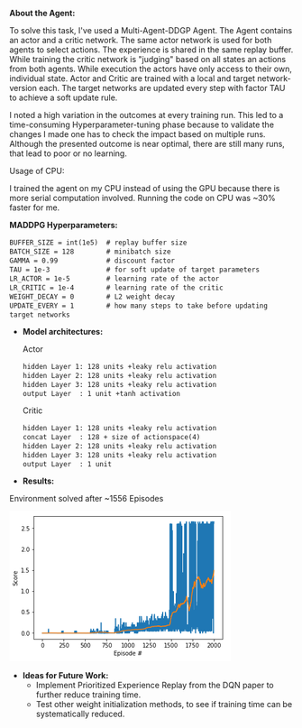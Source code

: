 **About the Agent:**

To solve this task, I've used a Multi-Agent-DDGP Agent. The Agent contains an actor and a critic network. The same actor network is used for both agents to select actions. The experience is shared in the same replay buffer. While training the critic network is "judging" based on all states an actions from both agents. While execution the actors have only access to their own, individual state. Actor and Critic are trained with a local and target network-version each. The target networks are updated every step with factor TAU to achieve a soft update rule.

I noted a high variation in the outcomes at every training run. This led to a time-consuming Hyperparameter-tuning phase because to validate the changes I made one has to check the impact based on multiple runs. Although the presented outcome is near optimal, there are still many runs, that lead to poor or no learning.

Usage of CPU:

I trained the agent on my CPU instead of using the GPU because there is more serial computation involved. Running the code on CPU was ~30% faster for me.


**MADDPG Hyperparameters:**

    BUFFER_SIZE = int(1e5)  # replay buffer size
    BATCH_SIZE = 128        # minibatch size
    GAMMA = 0.99            # discount factor
    TAU = 1e-3              # for soft update of target parameters
    LR_ACTOR = 1e-5         # learning rate of the actor
    LR_CRITIC = 1e-4        # learning rate of the critic
    WEIGHT_DECAY = 0        # L2 weight decay
    UPDATE_EVERY = 1        # how many steps to take before updating target networks

* **Model architectures:**

  Actor
  
      hidden Layer 1: 128 units +leaky relu activation
      hidden Layer 2: 128 units +leaky relu activation
      hidden Layer 3: 128 units +leaky relu activation
      output Layer  : 1 unit +tanh activation
  
  Critic
  
      hidden Layer 1: 128 units +leaky relu activation
      concat Layer  : 128 + size of actionspace(4)
      hidden Layer 2: 128 units +leaky relu activation
      hidden Layer 3: 128 units +leaky relu activation
      output Layer  : 1 unit
  
* **Results:**

Environment solved after ~1556 Episodes

![](/pictures/Tennis_training_2000episodes.PNG)

* **Ideas for Future Work:**
    * Implement Prioritized Experience Replay from the DQN paper to further reduce training time.
    * Test other weight initialization methods, to see if training time can be systematically reduced.
